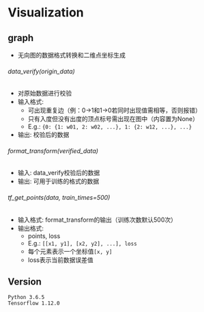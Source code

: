 # Visualization
## graph
* 无向图的数据格式转换和二维点坐标生成
###### data_verify(origin_data)
* 对原始数据进行校验
* 输入格式:
    * 可出现重复边（例：0->1和1->0若同时出现值需相等，否则报错）
    * 只有入度但没有出度的顶点标号需出现在图中（内容置为None）
    * E.g.: 
        `{0:
            {1: w01,
            2: w02,
            ...},
        1:
            {2: w12,
            ...},
        ...}`
* 输出: 校验后的数据
###### format_transform(verified_data)
* 输入: data_verify校验后的数据
* 输出: 可用于训练的格式的数据
###### tf_get_points(data, train_times=500)
* 输入格式: format_transform的输出（训练次数默认500次）
* 输出格式: 
    * points, loss
    * E.g.: `[[x1, y1], [x2, y2], ...], loss`
    * 每个元素表示一个坐标值`[x, y]`
    * loss表示当前数据误差值
## Version
    Python 3.6.5
    Tensorflow 1.12.0
